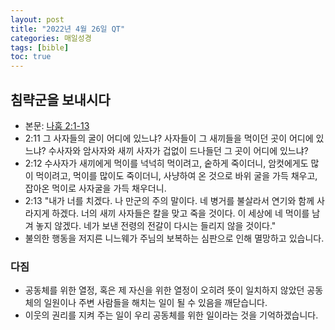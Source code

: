 ```yaml
---
layout: post
title: "2022년 4월 26일 QT"
categories: 매일성경
tags: [bible]
toc: true
---
```


## 침략군을 보내시다
- 본문: [나훔 2:1-13](https://www.bskorea.or.kr/bible/korbibReadpage.php?version=SAENEW&book=nam&chap=2&sec=1&cVersion=&fontSize=15px&fontWeight=normal)
- 2:11 그 사자들의 굴이 어디에 있느냐? 사자들이 그 새끼들을 먹이던 곳이 어디에 있느냐? 수사자와 암사자와 새끼 사자가 겁없이 드나들던 그 곳이 어디에 있느냐?
- 2:12 수사자가 새끼에게 먹이를 넉넉히 먹이려고, 숱하게 죽이더니, 암컷에게도 많이 먹이려고, 먹이를 많이도 죽이더니, 사냥하여 온 것으로 바위 굴을 가득 채우고, 잡아온 먹이로 사자굴을 가득 채우더니.
- 2:13 "내가 너를 치겠다. 나 만군의 주의 말이다. 네 병거를 불살라서 연기와 함께 사라지게 하겠다. 너의 새끼 사자들은 칼을 맞고 죽을 것이다. 이 세상에 네 먹이를 남겨 놓지 않겠다. 네가 보낸 전령의 전갈이 다시는 들리지 않을 것이다."
- 불의한 행동을 저지른 니느웨가 주님의 보복하는 심판으로 인해 멸망하고 있습니다.

### 다짐
- 공동체를 위한 열정, 혹은 제 자신을 위한 열정이 오히려 뜻이 일치하지 않았던 공동체의 일원이나 주변 사람들을 해치는 일이 될 수 있음을 깨닫습니다.
- 이웃의 권리를 지켜 주는 일이 우리 공동체를 위한 일이라는 것을 기억하겠습니다.
